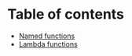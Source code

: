 # Table of contents

- [Named functions](/plasma/documentation/function-definitions-named-functions.html)
- [Lambda functions](/plasma/documentation/function-definitions-lambda-functions.html)
